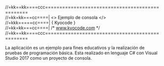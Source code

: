 //=kk==kk====ccc================================================  
//=kk=kk===cc====| <> Ejemplo de consola </>  
//=kkk=====cc====| { Kyocode }  
//=kk=kk===cc====| /* www.kyocode.com */  
//=kk==kk====ccc================================================  

La aplicación es un ejemplo para fines educativos y la realización de pruebas de programación básica.
Esta realizado en lenguaje C# con Visual Studio 2017 como un proyecto de consola.
